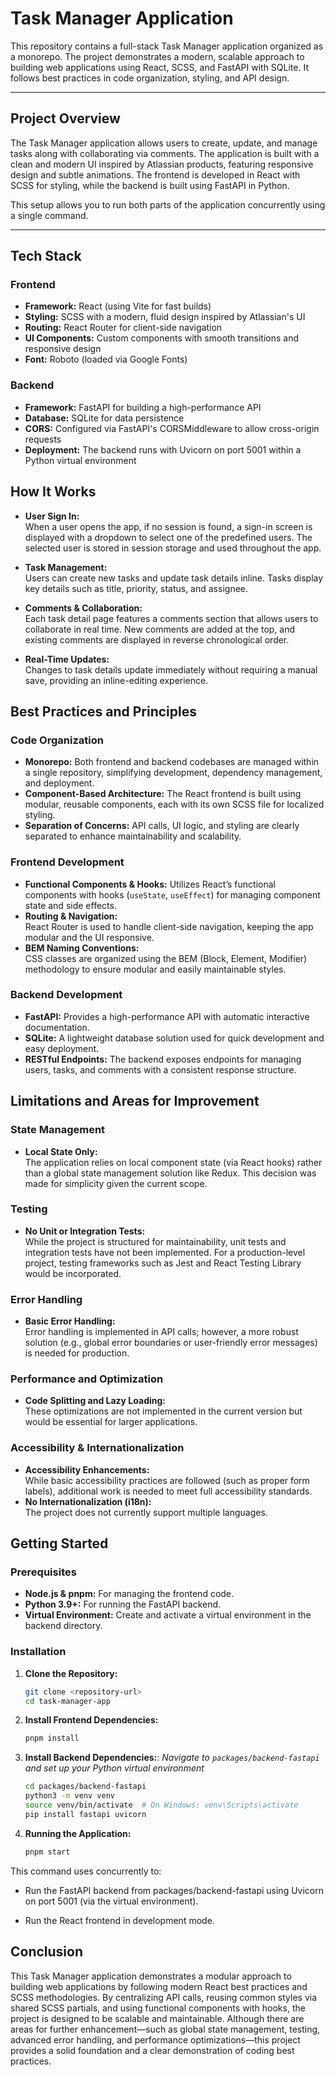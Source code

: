 # Task Manager Application

This repository contains a full-stack Task Manager application organized as a monorepo. The project demonstrates a modern, scalable approach to building web applications using React, SCSS, and FastAPI with SQLite. It follows best practices in code organization, styling, and API design.

---

## Project Overview

The Task Manager application allows users to create, update, and manage tasks along with collaborating via comments. The application is built with a clean and modern UI inspired by Atlassian products, featuring responsive design and subtle animations. The frontend is developed in React with SCSS for styling, while the backend is built using FastAPI in Python.


This setup allows you to run both parts of the application concurrently using a single command.

---


## Tech Stack

### Frontend
- **Framework:** React (using Vite for fast builds)
- **Styling:** SCSS with a modern, fluid design inspired by Atlassian's UI
- **Routing:** React Router for client-side navigation
- **UI Components:** Custom components with smooth transitions and responsive design
- **Font:** Roboto (loaded via Google Fonts)

### Backend
- **Framework:** FastAPI for building a high-performance API
- **Database:** SQLite for data persistence
- **CORS:** Configured via FastAPI's CORSMiddleware to allow cross-origin requests
- **Deployment:** The backend runs with Uvicorn on port 5001 within a Python virtual environment

## How It Works

- **User Sign In:**  
  When a user opens the app, if no session is found, a sign-in screen is displayed with a dropdown to select one of the predefined users. The selected user is stored in session storage and used throughout the app.

- **Task Management:**  
  Users can create new tasks and update task details inline. Tasks display key details such as title, priority, status, and assignee.

- **Comments & Collaboration:**  
  Each task detail page features a comments section that allows users to collaborate in real time. New comments are added at the top, and existing comments are displayed in reverse chronological order.

- **Real-Time Updates:**  
  Changes to task details update immediately without requiring a manual save, providing an inline-editing experience.

## Best Practices and Principles

### Code Organization
- **Monorepo:** Both frontend and backend codebases are managed within a single repository, simplifying development, dependency management, and deployment.
- **Component-Based Architecture:** The React frontend is built using modular, reusable components, each with its own SCSS file for localized styling.
- **Separation of Concerns:** API calls, UI logic, and styling are clearly separated to enhance maintainability and scalability.

### Frontend Development
- **Functional Components & Hooks:** Utilizes React’s functional components with hooks (`useState`, `useEffect`) for managing component state and side effects.
- **Routing & Navigation:**  
  React Router is used to handle client-side navigation, keeping the app modular and the UI responsive.
- **BEM Naming Conventions:**  
  CSS classes are organized using the BEM (Block, Element, Modifier) methodology to ensure modular and easily maintainable styles.
### Backend Development
- **FastAPI:** Provides a high-performance API with automatic interactive documentation.
- **SQLite:** A lightweight database solution used for quick development and easy deployment.
- **RESTful Endpoints:** The backend exposes endpoints for managing users, tasks, and comments with a consistent response structure.

## Limitations and Areas for Improvement

### State Management
- **Local State Only:**  
  The application relies on local component state (via React hooks) rather than a global state management solution like Redux. This decision was made for simplicity given the current scope.

### Testing
- **No Unit or Integration Tests:**  
  While the project is structured for maintainability, unit tests and integration tests have not been implemented. For a production-level project, testing frameworks such as Jest and React Testing Library would be incorporated.

### Error Handling
- **Basic Error Handling:**  
  Error handling is implemented in API calls; however, a more robust solution (e.g., global error boundaries or user-friendly error messages) is needed for production.

### Performance and Optimization
- **Code Splitting and Lazy Loading:**  
  These optimizations are not implemented in the current version but would be essential for larger applications.
  
### Accessibility & Internationalization
- **Accessibility Enhancements:**  
  While basic accessibility practices are followed (such as proper form labels), additional work is needed to meet full accessibility standards.
- **No Internationalization (i18n):**  
  The project does not currently support multiple languages.


## Getting Started

### Prerequisites
- **Node.js & pnpm:** For managing the frontend code.
- **Python 3.9+:** For running the FastAPI backend.
- **Virtual Environment:** Create and activate a virtual environment in the backend directory.

### Installation

1. **Clone the Repository:**
   ```bash
   git clone <repository-url>
   cd task-manager-app
2. **Install Frontend Dependencies:**
   ```bash
   pnpm install
3. **Install Backend Dependencies:**:
    *Navigate to `packages/backend-fastapi` and set up your Python virtual environment*
   ```bash
   cd packages/backend-fastapi
   python3 -m venv venv
   source venv/bin/activate  # On Windows: venv\Scripts\activate
   pip install fastapi uvicorn
4. **Running the Application:**
   ```bash
   pnpm start

This command uses concurrently to:

- Run the FastAPI backend from packages/backend-fastapi using Uvicorn on port 5001 (via the virtual environment).

- Run the React frontend in development mode.



## Conclusion

This Task Manager application demonstrates a modular approach to building web applications by following modern React best practices and SCSS methodologies. By centralizing API calls, reusing common styles via shared SCSS partials, and using functional components with hooks, the project is designed to be scalable and maintainable. Although there are areas for further enhancement—such as global state management, testing, advanced error handling, and performance optimizations—this project provides a solid foundation and a clear demonstration of coding best practices.